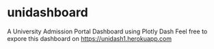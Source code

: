 # unidashboard
A University Admission Portal Dashboard using Plotly Dash
Feel free to expore this dashboard on https://unidash1.herokuapp.com
